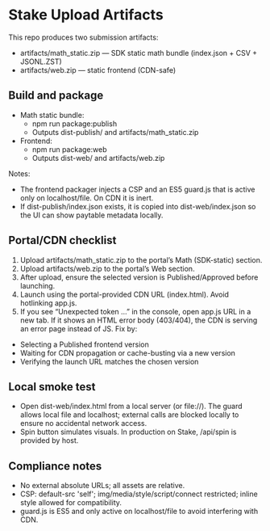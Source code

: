# Stake Upload Artifacts

This repo produces two submission artifacts:

- artifacts/math_static.zip — SDK static math bundle (index.json + CSV + JSONL.ZST)
- artifacts/web.zip — static frontend (CDN-safe)

## Build and package

- Math static bundle:
  - npm run package:publish
  - Outputs dist-publish/ and artifacts/math_static.zip
- Frontend:
  - npm run package:web
  - Outputs dist-web/ and artifacts/web.zip

Notes:

- The frontend packager injects a CSP and an ES5 guard.js that is active only on localhost/file. On CDN it is inert.
- If dist-publish/index.json exists, it is copied into dist-web/index.json so the UI can show paytable metadata locally.

## Portal/CDN checklist

1) Upload artifacts/math_static.zip to the portal’s Math (SDK-static) section.
2) Upload artifacts/web.zip to the portal’s Web section.
3) After upload, ensure the selected version is Published/Approved before launching.
4) Launch using the portal-provided CDN URL (index.html). Avoid hotlinking app.js.
5) If you see “Unexpected token …” in the console, open app.js URL in a new tab. If it shows an HTML error body (403/404), the CDN is serving an error page instead of JS. Fix by:

- Selecting a Published frontend version
- Waiting for CDN propagation or cache-busting via a new version
- Verifying the launch URL matches the chosen version

## Local smoke test

- Open dist-web/index.html from a local server (or file://). The guard allows local file and localhost; external calls are blocked locally to ensure no accidental network access.
- Spin button simulates visuals. In production on Stake, /api/spin is provided by host.

## Compliance notes

- No external absolute URLs; all assets are relative.
- CSP: default-src 'self'; img/media/style/script/connect restricted; inline style allowed for compatibility.
- guard.js is ES5 and only active on localhost/file to avoid interfering with CDN.

